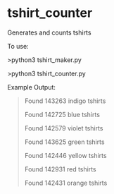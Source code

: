 # tshirt_counter
Generates and counts tshirts

To use:

\>python3 tshirt_maker.py

\>python3 tshirt_counter.py

Example Output:

>Found 143263 indigo tshirts
>
>Found 142725 blue tshirts
>
>Found 142579 violet tshirts
>
>Found 143625 green tshirts
>
>Found 142446 yellow tshirts
>
>Found 142931 red tshirts
>
>Found 142431 orange tshirts
